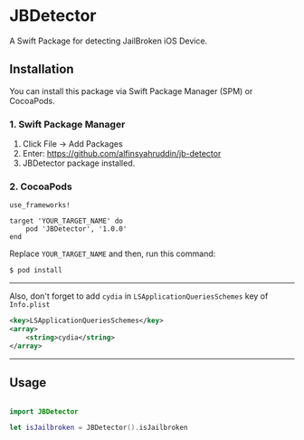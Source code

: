 # JBDetector

A Swift Package for detecting JailBroken iOS Device.

## Installation

You can install this package via Swift Package Manager (SPM) or CocoaPods.

### 1. Swift Package Manager

1. Click File -> Add Packages
2. Enter: https://github.com/alfinsyahruddin/jb-detector
3. JBDetector package installed.

### 2. CocoaPods

```rb:Podfile
use_frameworks!

target 'YOUR_TARGET_NAME' do
    pod 'JBDetector', '1.0.0'
end
```

Replace `YOUR_TARGET_NAME` and then, run this command:

```sh
$ pod install
```

---

Also, don't forget to add `cydia` in `LSApplicationQueriesSchemes` key of `Info.plist`

```xml
<key>LSApplicationQueriesSchemes</key>
<array>
    <string>cydia</string>
</array>
```

---

## Usage

```swift

import JBDetector

let isJailbroken = JBDetector().isJailbroken
```
